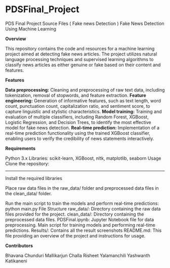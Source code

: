# PDSFinal_Project
PDS Final Project Source Files ( Fake news Detection )
Fake News Detection Using Machine Learning


**Overview**


This repository contains the code and resources for a machine learning project aimed at detecting fake news articles. The project utilizes natural language processing techniques and supervised learning algorithms to classify news articles as either genuine or fake based on their content and features.

**Features**

**Data preprocessing:** Cleaning and preprocessing of raw text data, including tokenization, removal of stopwords, and feature extraction.
**Feature engineering:** Generation of informative features, such as text length, word count, punctuation count, capitalization ratio, and sentiment score, to capture linguistic and stylistic characteristics.
**Model training:** Training and evaluation of multiple classifiers, including Random Forest, XGBoost, Logistic Regression, and Decision Trees, to identify the most effective model for fake news detection.
**Real-time prediction:** Implementation of a real-time prediction functionality using the trained XGBoost classifier, enabling users to verify the credibility of news statements interactively.


**Requirements**

Python 3.x
Libraries: scikit-learn, XGBoost, nltk, matplotlib, seaborn
Usage
Clone the repository:
________________________________________________________________
Install the required libraries

Place raw data files in the raw_data/ folder and preprocessed data files in the clean_data/ folder.

Run the main script to train the models and perform real-time predictions:
python main.py
File Structure
raw_data/: Directory containing the raw data files provided for the project.
clean_data/: Directory containing the preprocessed data files.
PDSFinal.ipynb: Jupyter Notebook file for data preprocessing. Main script for training models and performing real-time predictions.
Results/: Contains all the result screenshots
README.md: This file providing an overview of the project and instructions for usage.


**Contributors**

Bhavana Chunduri
Mallikarjun Challa
Risheet Yalamanchili
Yashwanth Katikaneni
